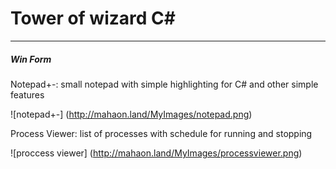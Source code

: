  Tower of wizard C#
=====================
 
------------
##### **Win Form**
Notepad+-: small notepad with simple highlighting for C# and other simple features

![notepad+-] (http://mahaon.land/MyImages/notepad.png)


Process Viewer: list of processes with schedule for running and stopping

![proccess viewer] (http://mahaon.land/MyImages/processviewer.png)
